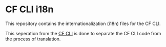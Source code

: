 # CF CLI i18n


This repository contains the internationalization (i18n) files for the CF CLI.

This seperation from the [CF CLI](https://github.com/cloudfoundry/cli) is done to separate the CF CLI code from the process of translation.
